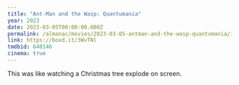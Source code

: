 ```yaml
---
title: "Ant-Man and the Wasp: Quantumania"
year: 2023
date: 2023-03-05T00:00:00.000Z
permalink: /almanac/movies/2023-03-05-antman-and-the-wasp-quantumania/index.html
link: https://boxd.it/3WvTNl
tmdbid: 640146
cinema: true
---
```


This was like watching a Christmas tree explode on screen.